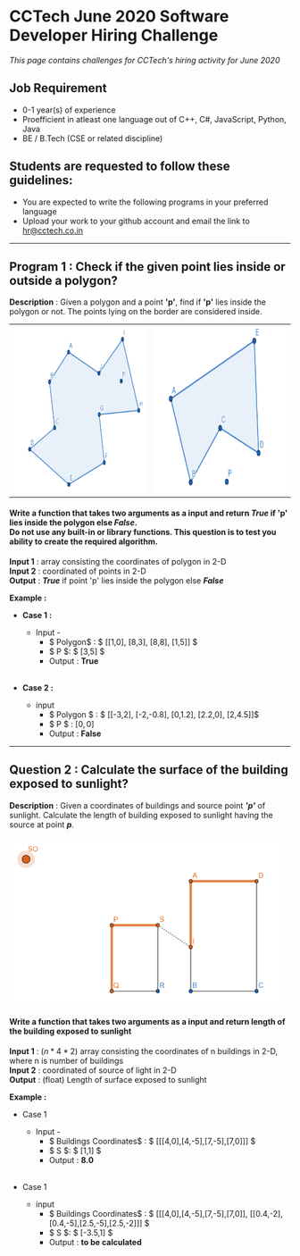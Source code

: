 # CCTech June 2020 Software Developer Hiring Challenge

_This page contains challenges for CCTech's hiring activity for June 2020_

## Job Requirement

- 0-1 year(s) of experience
- Proefficient in atleast one language out of C++, C#, JavaScript, Python, Java
- BE / B.Tech (CSE or related discipline)

## Students are requested to follow these guidelines:

- You are expected to write the following programs in your preferred language
- Upload your work to your github account and email the link to hr@cctech.co.in

***

## Program 1 : Check if the given point lies inside or outside a polygon?

**Description**  : Given a polygon and a point **'p'**, find if **'p'** lies inside the polygon or not. The points lying on the border are considered inside.

<table>
    <tr>
        <td><img src="images/c1_q1_1.png" height="300"></td>
        <td><img src="images/c1_q1_2.png" height="300"></td>
    </tr>
</table>

#### Write a function that takes two arguments as a input and return **_True_** if **'p'** lies inside the polygon else **_False_**. <br> Do not use any built-in or library functions. This question is to test you ability to create the required algorithm. <br> 

**Input 1** : array consisting the coordinates of polygon in 2-D <br>
**Input 2** : coordinated of points in 2-D <br>
**Output** : **_True_** if point 'p' lies inside the polygon else **_False_** <br>

**Example :** 

- **Case 1 :**
    - Input -
        - $ Polygon$ : $ [[1,0], [8,3], [8,8], [1,5]]  $
        - $ P $:  $ [3,5] $ 
        - Output : **True** <br> <br>
        

- **Case 2 :**
    - input
        - $ Polygon $ : $ [[-3,2], [-2,-0.8], [0,1.2], [2.2,0], [2,4.5]]$
        - $ P $ : $[0,0]$
        - Output : **False**

***
## Question 2 : Calculate the surface of the building exposed to sunlight?

**Description**  : Given a coordinates of buildings and source point **_'p'_** of sunlight. Calculate the length of building exposed to sunlight having the source at point **_p_**.

<img src="./images/c1_q2.png" height="300">
<br>

#### Write a function that takes two arguments as a input and return **length** of the building exposed to sunlight <br>

**Input 1** : $(n*4*2)$ array consisting the coordinates of n buildings in 2-D, where n is number of buildings <br>
**Input 2** : coordinated of source of light in 2-D <br>
**Output** : (float) Length of surface exposed to sunlight

**Example :** 

- Case 1
    - Input -
        - $ Buildings Coordinates$ : $ [[[4,0],[4,-5],[7,-5],[7,0]]]  $
        - $ S $:  $ [1,1] $ 
        - Output : **8.0** <br> <br>
        

- Case 1
    - input
        - $ Buildings Coordinates$ : $ [[[4,0],[4,-5],[7,-5],[7,0]], [[0.4,-2],[0.4,-5],[2.5,-5],[2.5,-2]]]  $
        - $ S $:  $ [-3.5,1] $ 
        - Output : **to be calculated** <br> <br>